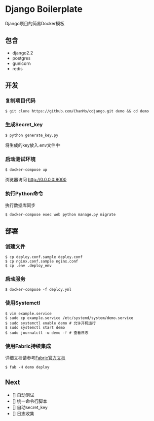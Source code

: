 # Django Boilerplate

Django项目的简易Docker模板

## 包含

* django2.2
* postgres
* gunicorn
* redis

## 开发

### 复制项目代码
```
$ git clone https://github.com/ChanMo/cdjango.git demo && cd demo
```

### 生成Secret_key
```
$ python generate_key.py
```
将生成的key放入.env文件中

### 启动测试环境
```
$ docker-compose up
```

浏览器访问 http://0.0.0.0:8000

### 执行Python命令

执行数据库同步
```
$ docker-compose exec web python manage.py migrate
```

## 部署

### 创建文件
```
$ cp deploy.conf.sample deploy.conf
$ cp nginx.conf.sample nginx.conf
$ cp .env .deploy_env
```

### 启动服务
```
$ docker-compose -f deploy.yml
```

### 使用Systemctl
```
$ vim example.service
$ sudo cp example.service /etc/systemd/system/demo.service
$ sudo systemctl enable demo # 允许开机运行
$ sudo systemctl start demo
$ sudo journalctl -u demo -f # 查看日志
```

### 使用Fabric持续集成
详细文档请参考[Fabric官方文档](http://www.fabfile.org/)
```
$ fab -H demo deploy
```

## Next

- [] 自动测试
- [] 统一命令行脚本
- [] 自动secret_key
- [] 日志收集
